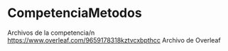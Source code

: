 # CompetenciaMetodos

Archivos de la competencia/n
https://www.overleaf.com/9659178318kztvcxbpthcc Archivo de Overleaf
